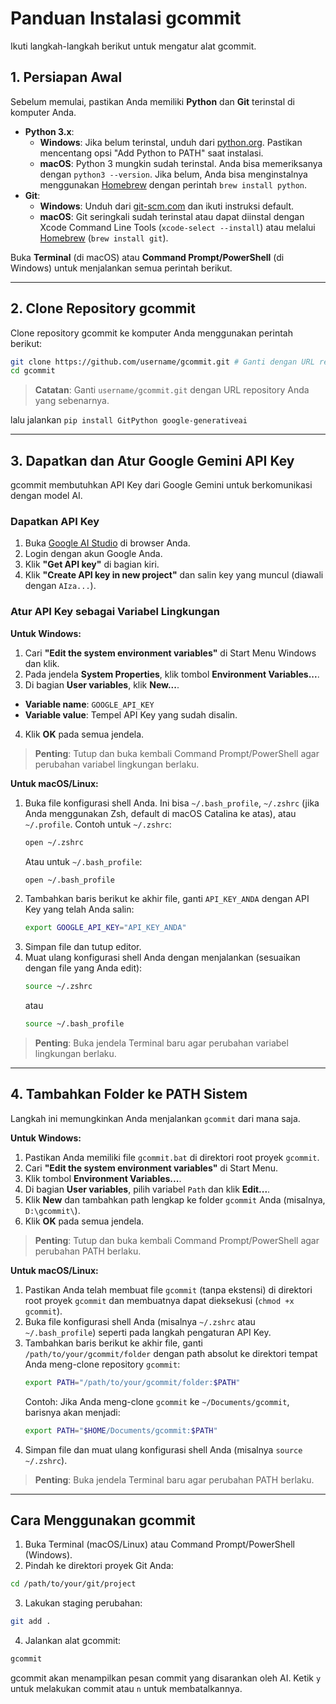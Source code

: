 # Panduan Instalasi gcommit

Ikuti langkah-langkah berikut untuk mengatur alat gcommit.

## 1. Persiapan Awal

Sebelum memulai, pastikan Anda memiliki **Python** dan **Git** terinstal di komputer Anda.

- **Python 3.x**:
  - **Windows**: Jika belum terinstal, unduh dari [python.org](https://www.python.org). Pastikan mencentang opsi "Add Python to PATH" saat instalasi.
  - **macOS**: Python 3 mungkin sudah terinstal. Anda bisa memeriksanya dengan `python3 --version`. Jika belum, Anda bisa menginstalnya menggunakan [Homebrew](https://brew.sh/) dengan perintah `brew install python`.
- **Git**:
  - **Windows**: Unduh dari [git-scm.com](https://git-scm.com/download/win) dan ikuti instruksi default.
  - **macOS**: Git seringkali sudah terinstal atau dapat diinstal dengan Xcode Command Line Tools (`xcode-select --install`) atau melalui [Homebrew](https://brew.sh/) (`brew install git`).

Buka **Terminal** (di macOS) atau **Command Prompt/PowerShell** (di Windows) untuk menjalankan semua perintah berikut.

---

## 2. Clone Repository gcommit

Clone repository gcommit ke komputer Anda menggunakan perintah berikut:

```bash
git clone https://github.com/username/gcommit.git # Ganti dengan URL repository Anda
cd gcommit
```

> **Catatan**: Ganti `username/gcommit.git` dengan URL repository Anda yang sebenarnya.

lalu jalankan 
```pip install GitPython google-generativeai```

---

## 3. Dapatkan dan Atur Google Gemini API Key

gcommit membutuhkan API Key dari Google Gemini untuk berkomunikasi dengan model AI.

### Dapatkan API Key
1. Buka [Google AI Studio](https://ai.google.com/studio) di browser Anda.
2. Login dengan akun Google Anda.
3. Klik **"Get API key"** di bagian kiri.
4. Klik **"Create API key in new project"** dan salin key yang muncul (diawali dengan `AIza...`).

### Atur API Key sebagai Variabel Lingkungan

**Untuk Windows:**
1. Cari **"Edit the system environment variables"** di Start Menu Windows dan klik.
2. Pada jendela **System Properties**, klik tombol **Environment Variables...**.
3. Di bagian **User variables**, klik **New...**.
  - **Variable name**: `GOOGLE_API_KEY`
  - **Variable value**: Tempel API Key yang sudah disalin.
4. Klik **OK** pada semua jendela.
> **Penting**: Tutup dan buka kembali Command Prompt/PowerShell agar perubahan variabel lingkungan berlaku.

**Untuk macOS/Linux:**
1. Buka file konfigurasi shell Anda. Ini bisa `~/.bash_profile`, `~/.zshrc` (jika Anda menggunakan Zsh, default di macOS Catalina ke atas), atau `~/.profile`.
   Contoh untuk `~/.zshrc`:
   ```bash
   open ~/.zshrc
   ```
   Atau untuk `~/.bash_profile`:
   ```bash
   open ~/.bash_profile
   ```
2. Tambahkan baris berikut ke akhir file, ganti `API_KEY_ANDA` dengan API Key yang telah Anda salin:
   ```bash
   export GOOGLE_API_KEY="API_KEY_ANDA"
   ```
3. Simpan file dan tutup editor.
4. Muat ulang konfigurasi shell Anda dengan menjalankan (sesuaikan dengan file yang Anda edit):
   ```bash
   source ~/.zshrc
   ```
   atau
   ```bash
   source ~/.bash_profile
   ```
> **Penting**: Buka jendela Terminal baru agar perubahan variabel lingkungan berlaku.

---

## 4. Tambahkan Folder ke PATH Sistem

Langkah ini memungkinkan Anda menjalankan `gcommit` dari mana saja.

**Untuk Windows:**
1. Pastikan Anda memiliki file `gcommit.bat` di direktori root proyek `gcommit`.
2. Cari **"Edit the system environment variables"** di Start Menu.
3. Klik tombol **Environment Variables...**.
4. Di bagian **User variables**, pilih variabel `Path` dan klik **Edit...**.
5. Klik **New** dan tambahkan path lengkap ke folder `gcommit` Anda (misalnya, `D:\gcommit\`).
6. Klik **OK** pada semua jendela.
> **Penting**: Tutup dan buka kembali Command Prompt/PowerShell agar perubahan PATH berlaku.

**Untuk macOS/Linux:**
1. Pastikan Anda telah membuat file `gcommit` (tanpa ekstensi) di direktori root proyek `gcommit` dan membuatnya dapat dieksekusi (`chmod +x gcommit`).
2. Buka file konfigurasi shell Anda (misalnya `~/.zshrc` atau `~/.bash_profile`) seperti pada langkah pengaturan API Key.
3. Tambahkan baris berikut ke akhir file, ganti `/path/to/your/gcommit/folder` dengan path absolut ke direktori tempat Anda meng-clone repository `gcommit`:
   ```bash
   export PATH="/path/to/your/gcommit/folder:$PATH"
   ```
   Contoh: Jika Anda meng-clone `gcommit` ke `~/Documents/gcommit`, barisnya akan menjadi:
   ```bash
   export PATH="$HOME/Documents/gcommit:$PATH"
   ```
4. Simpan file dan muat ulang konfigurasi shell Anda (misalnya `source ~/.zshrc`).
> **Penting**: Buka jendela Terminal baru agar perubahan PATH berlaku.

---

## Cara Menggunakan gcommit

1. Buka Terminal (macOS/Linux) atau Command Prompt/PowerShell (Windows).
2. Pindah ke direktori proyek Git Anda:
  ```bash
  cd /path/to/your/git/project
  ```
3. Lakukan staging perubahan:
  ```bash
  git add .
  ```
4. Jalankan alat gcommit:
  ```bash
  gcommit
  ```

gcommit akan menampilkan pesan commit yang disarankan oleh AI. Ketik `y` untuk melakukan commit atau `n` untuk membatalkannya.
